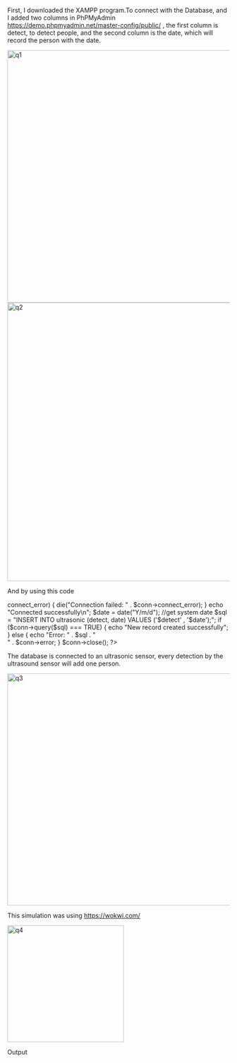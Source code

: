 First, I downloaded the XAMPP program.To connect with the Database, and I added two columns in PhPMyAdmin https://demo.phpmyadmin.net/master-config/public/ , the first column is detect, to detect people, and the second column is the date, which will record the person with the date.

<img width="571" alt="q1" src="https://github.com/user-attachments/assets/1b3cdf5e-9267-429f-8ac9-36e184f9eb55">

<img width="630" alt="q2" src="https://github.com/user-attachments/assets/02f7376b-e829-427a-8a57-9d22c2e4a0cb">

And by using this code 
<?php

$detect = $_GET["detect"]; 

$servername = "localhost";
$username = "root";
$password = "";
$dbname = "robot";

// Create connection
$conn = new mysqli($servername, $username, $password, $dbname);
// Check connection
if ($conn->connect_error) {
  die("Connection failed: " . $conn->connect_error);
}
echo "Connected successfully\n";

$date = date("Y/m/d"); //get system date

$sql = "INSERT INTO ultrasonic (detect, date) VALUES ('$detect' , '$date');";

if ($conn->query($sql) === TRUE) {
  echo "New record created successfully";
} else {
  echo "Error: " . $sql . "<br>" . $conn->error;
}

$conn->close();
?>

The database is connected to an ultrasonic sensor, every detection by the ultrasound sensor will add one person.

<img width="525" alt="q3" src="https://github.com/user-attachments/assets/dd1edfb9-affb-49f8-8454-324497816b86">

This simulation  was using https://wokwi.com/

<img width="264" alt="q4" src="https://github.com/user-attachments/assets/18744404-0ca7-4927-9503-68c7b3908e68">

  Output
